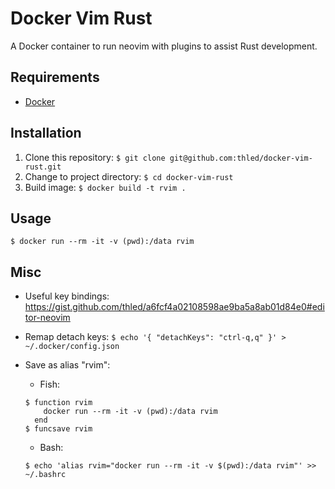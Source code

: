 # Docker Vim Rust

A Docker container to run neovim with plugins to assist Rust development.

## Requirements

- [Docker][docker]

## Installation

1. Clone this repository: `$ git clone git@github.com:thled/docker-vim-rust.git`
1. Change to project directory: `$ cd docker-vim-rust`
1. Build image: `$ docker build -t rvim .`

## Usage

`$ docker run --rm -it -v (pwd):/data rvim`

## Misc

- Useful key bindings: <https://gist.github.com/thled/a6fcf4a02108598ae9ba5a8ab01d84e0#editor-neovim>
- Remap detach keys: `$ echo '{ "detachKeys": "ctrl-q,q" }' > ~/.docker/config.json`
- Save as alias "rvim":
  - Fish:

  ```shell
  $ function rvim
      docker run --rm -it -v (pwd):/data rvim
    end
  $ funcsave rvim
  ```

  - Bash:

  ```shell
  $ echo 'alias rvim="docker run --rm -it -v $(pwd):/data rvim"' >> ~/.bashrc
  ```

[docker]: https://docs.docker.com/install

